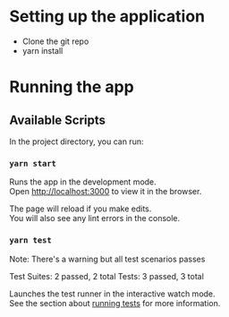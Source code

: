 # Setting up the application

* Clone the git repo
* yarn install


# Running the app


## Available Scripts

In the project directory, you can run:

### `yarn start`

Runs the app in the development mode.\
Open [http://localhost:3000](http://localhost:3000) to view it in the browser.

The page will reload if you make edits.\
You will also see any lint errors in the console.

### `yarn test`

Note: There's a warning but all test scenarios passes

Test Suites: 2 passed, 2 total
Tests:       3 passed, 3 total

Launches the test runner in the interactive watch mode.\
See the section about [running tests](https://facebook.github.io/create-react-app/docs/running-tests) for more information.



